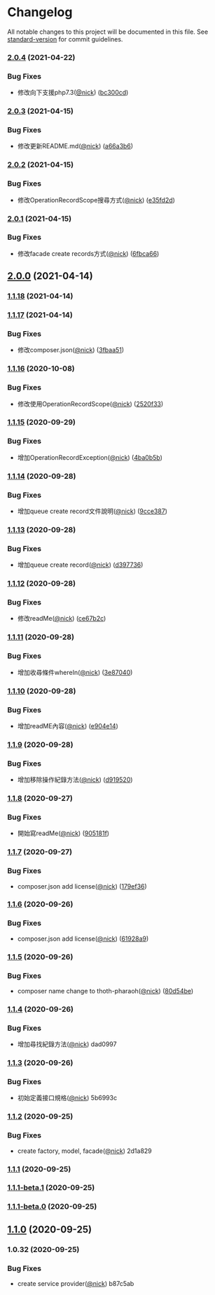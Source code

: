 # Changelog

All notable changes to this project will be documented in this file. See [standard-version](https://github.com/conventional-changelog/standard-version) for commit guidelines.

### [2.0.4](https://github.com/castion2293/operation-record/compare/v2.0.3...v2.0.4) (2021-04-22)


### Bug Fixes

* 修改向下支援php7.3([@nick](https://github.com/nick)) ([bc300cd](https://github.com/castion2293/operation-record/commit/bc300cd43d3a021b80249428e36d3263c50ea4d6))

### [2.0.3](https://github.com/castion2293/operation-record/compare/v2.0.2...v2.0.3) (2021-04-15)


### Bug Fixes

* 修改更新README.md([@nick](https://github.com/nick)) ([a66a3b6](https://github.com/castion2293/operation-record/commit/a66a3b6bbbfcde868139940b27341692b7dc5d7d))

### [2.0.2](https://github.com/castion2293/operation-record/compare/v2.0.1...v2.0.2) (2021-04-15)


### Bug Fixes

* 修改OperationRecordScope搜尋方式([@nick](https://github.com/nick)) ([e35fd2d](https://github.com/castion2293/operation-record/commit/e35fd2d302b4e65b561c7789e933e45529bcd77e))

### [2.0.1](https://github.com/castion2293/operation-record/compare/v2.0.0...v2.0.1) (2021-04-15)


### Bug Fixes

* 修改facade create records方式([@nick](https://github.com/nick)) ([6fbca66](https://github.com/castion2293/operation-record/commit/6fbca6673a6a7a962649d760e7cf457dfc0490a1))

## [2.0.0](https://github.com/castion2293/operation-record/compare/v1.1.18...v2.0.0) (2021-04-14)

### [1.1.18](https://github.com/castion2293/operation-record/compare/v1.1.17...v1.1.18) (2021-04-14)

### [1.1.17](https://github.com/castion2293/operation-record/compare/v1.1.16...v1.1.17) (2021-04-14)


### Bug Fixes

* 修改composer.json([@nick](https://github.com/nick)) ([3fbaa51](https://github.com/castion2293/operation-record/commit/3fbaa51020f22f780561a9d9330696b34099dc4c))

### [1.1.16](https://github.com/castion2293/operation-record/compare/v1.1.15...v1.1.16) (2020-10-08)


### Bug Fixes

* 修改使用OperationRecordScope([@nick](https://github.com/nick)) ([2520f33](https://github.com/castion2293/operation-record/commit/2520f332b924123e88898ef29f475cbfaebb6d28))

### [1.1.15](https://github.com/castion2293/operation-record/compare/v1.1.14...v1.1.15) (2020-09-29)


### Bug Fixes

* 增加OperationRecordException([@nick](https://github.com/nick)) ([4ba0b5b](https://github.com/castion2293/operation-record/commit/4ba0b5bfab6b7d24668ce89c4f9a8321b9da88af))

### [1.1.14](https://github.com/castion2293/operation-record/compare/v1.1.13...v1.1.14) (2020-09-28)


### Bug Fixes

* 增加queue create record文件說明([@nick](https://github.com/nick)) ([9cce387](https://github.com/castion2293/operation-record/commit/9cce38715eb6aeba8af41aed5c132502b55e4d65))

### [1.1.13](https://github.com/castion2293/operation-record/compare/v1.1.12...v1.1.13) (2020-09-28)


### Bug Fixes

* 增加queue create record([@nick](https://github.com/nick)) ([d397736](https://github.com/castion2293/operation-record/commit/d39773609d9f319365ca0919b91635e7f5fc21b6))

### [1.1.12](https://github.com/castion2293/operation-record/compare/v1.1.11...v1.1.12) (2020-09-28)


### Bug Fixes

* 修改readMe([@nick](https://github.com/nick)) ([ce67b2c](https://github.com/castion2293/operation-record/commit/ce67b2c6e525c10e2020f1360acf7d0a24351810))

### [1.1.11](https://github.com/castion2293/operation-record/compare/v1.1.10...v1.1.11) (2020-09-28)


### Bug Fixes

* 增加收尋條件whereIn([@nick](https://github.com/nick)) ([3e87040](https://github.com/castion2293/operation-record/commit/3e87040c761acd48306570a7dda82b71dcfde4c4))

### [1.1.10](https://github.com/castion2293/operation-record/compare/v1.1.9...v1.1.10) (2020-09-28)


### Bug Fixes

* 增加readME內容([@nick](https://github.com/nick)) ([e904e14](https://github.com/castion2293/operation-record/commit/e904e1442ed355bc9e4d4eaceba9ae3deaef364a))

### [1.1.9](https://github.com/castion2293/operation-record/compare/v1.1.8...v1.1.9) (2020-09-28)


### Bug Fixes

* 增加移除操作紀錄方法([@nick](https://github.com/nick)) ([d919520](https://github.com/castion2293/operation-record/commit/d919520845cd88697e7f2b94c591ef0b77332abc))

### [1.1.8](https://github.com/castion2293/operation-record/compare/v1.1.7...v1.1.8) (2020-09-27)


### Bug Fixes

* 開始寫readMe([@nick](https://github.com/nick)) ([905181f](https://github.com/castion2293/operation-record/commit/905181fb2fa0b0ce31f2a2f01f9d08524f545c25))

### [1.1.7](https://github.com/castion2293/operation-record/compare/v1.1.6...v1.1.7) (2020-09-27)


### Bug Fixes

* composer.json add license([@nick](https://github.com/nick)) ([179ef36](https://github.com/castion2293/operation-record/commit/179ef3657e77a8f34217bf9dc653d8f9dc357f7f))

### [1.1.6](https://github.com/castion2293/operation-record/compare/v1.1.5...v1.1.6) (2020-09-26)


### Bug Fixes

* composer.json add license([@nick](https://github.com/nick)) ([61928a9](https://github.com/castion2293/operation-record/commit/61928a9ba7a7bf6f767c2713aa308440e6d8a8cd))

### [1.1.5](https://github.com/castion2293/operation-record/compare/v1.1.4...v1.1.5) (2020-09-26)


### Bug Fixes

* composer name change to thoth-pharaoh([@nick](https://github.com/nick)) ([80d54be](https://github.com/castion2293/operation-record/commit/80d54bece4fe7a87153cd7771416530d99d9669f))

### [1.1.4](///compare/v1.1.3...v1.1.4) (2020-09-26)


### Bug Fixes

* 增加尋找紀錄方法([@nick](undefined/nick)) dad0997

### [1.1.3](///compare/v1.1.2...v1.1.3) (2020-09-26)


### Bug Fixes

* 初始定義接口規格([@nick](undefined/nick)) 5b6993c

### [1.1.2](///compare/v1.1.1...v1.1.2) (2020-09-25)


### Bug Fixes

* create factory, model, facade([@nick](undefined/nick)) 2d1a829

### [1.1.1](///compare/v1.1.1-beta.1...v1.1.1) (2020-09-25)

### [1.1.1-beta.1](///compare/v1.1.1-beta.0...v1.1.1-beta.1) (2020-09-25)

### [1.1.1-beta.0](///compare/v1.1.0...v1.1.1-beta.0) (2020-09-25)

## [1.1.0](///compare/v1.0.32...v1.1.0) (2020-09-25)

### 1.0.32 (2020-09-25)


### Bug Fixes

* create service provider([@nick](undefined/nick)) b87c5ab
